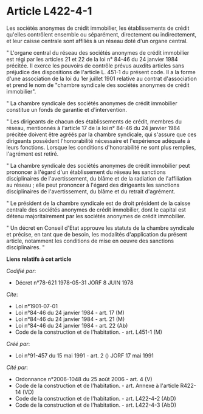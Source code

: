 # Article L422-4-1

Les sociétés anonymes de crédit immobilier, les établissements de crédit qu'elles contrôlent ensemble ou séparément,
directement ou indirectement, et leur caisse centrale sont affiliés à un réseau doté d'un organe central.

" L'organe central du réseau des sociétés anonymes de crédit immobilier est régi par les articles 21 et 22 de la loi n° 84-46
du 24 janvier 1984 précitée. Il exerce les pouvoirs de contrôle prévus auxdits articles sans préjudice des dispositions de
l'article L. 451-1 du présent code. Il a la forme d'une association de la loi du 1er juillet 1901 relative au contrat
d'association et prend le nom de "chambre syndicale des sociétés anonymes de crédit immobilier".

" La chambre syndicale des sociétés anonymes de crédit immobilier constitue un fonds de garantie et d'intervention.

" Les dirigeants de chacun des établissements de crédit, membres du réseau, mentionnés à l'article 17 de la loi n° 84-46 du
24 janvier 1984 précitée doivent être agréés par la chambre syndicale, qui s'assure que ces dirigeants possèdent
l'honorabilité nécessaire et l'expérience adéquate à leurs fonctions. Lorsque les conditions d'honorabilité ne sont plus
remplies, l'agrément est retiré.

" La chambre syndicale des sociétés anonymes de crédit immobilier peut prononcer à l'égard d'un établissement du réseau les
sanctions disciplinaires de l'avertissement, du blâme et de la radiation de l'affiliation au réseau ; elle peut prononcer à
l'égard des dirigeants les sanctions disciplinaires de l'avertissement, du blâme et du retrait d'agrément.

" Le président de la chambre syndicale est de droit président de la caisse centrale des sociétés anonymes de crédit
immobilier, dont le capital est détenu majoritairement par les sociétés anonymes de crédit immobilier.

" Un décret en Conseil d'Etat approuve les statuts de la chambre syndicale et précise, en tant que de besoin, les modalités
d'application du présent article, notamment les conditions de mise en oeuvre des sanctions disciplinaires. "

**Liens relatifs à cet article**

_Codifié par_:

  - Décret n°78-621 1978-05-31 JORF 8 JUIN 1978

_Cite_:

  - Loi n°1901-07-01
  - Loi n°84-46 du 24 janvier 1984 - art. 17 (M)
  - Loi n°84-46 du 24 janvier 1984 - art. 21 (M)
  - Loi n°84-46 du 24 janvier 1984 - art. 22 (Ab)
  - Code de la construction et de l'habitation. - art. L451-1 (M)

_Créé par_:

  - Loi n°91-457 du 15 mai 1991 - art. 2 () JORF 17 mai 1991

_Cité par_:

  - Ordonnance n°2006-1048 du 25 août 2006 - art. 4 (V)
  - Code de la construction et de l'habitation. - art. Annexe à l'article R422-14 (VD)
  - Code de la construction et de l'habitation. - art. L422-4-2 (AbD)
  - Code de la construction et de l'habitation. - art. L422-4-3 (AbD)
